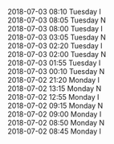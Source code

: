 2018-07-03 08:10 Tuesday  I  
2018-07-03 08:05 Tuesday  N  
2018-07-03 08:00 Tuesday  I  
2018-07-03 03:05 Tuesday  N  
2018-07-03 02:20 Tuesday  I  
2018-07-03 02:00 Tuesday  N  
2018-07-03 01:55 Tuesday  I  
2018-07-03 00:10 Tuesday  N  
2018-07-02 21:20 Monday  I  
2018-07-02 13:15 Monday  N  
2018-07-02 12:55 Monday  I  
2018-07-02 09:15 Monday  N  
2018-07-02 09:00 Monday  I  
2018-07-02 08:50 Monday  N  
2018-07-02 08:45 Monday  I  
